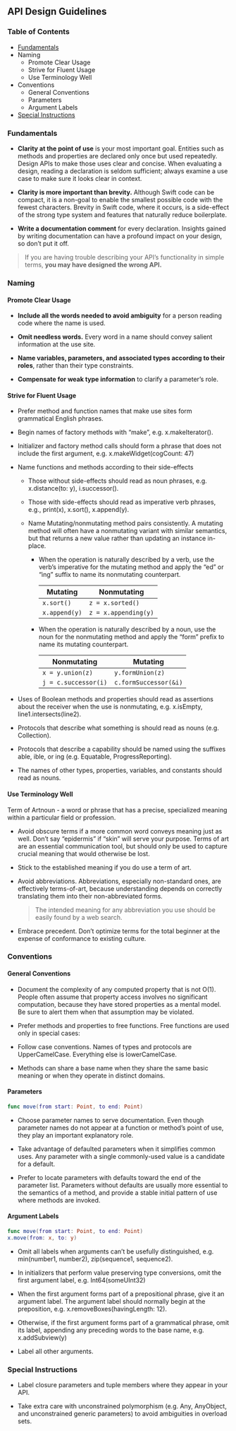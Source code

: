 ## API Design Guidelines

### Table of Contents

* [Fundamentals](#fundamentals)
* Naming
	* Promote Clear Usage
	* Strive for Fluent Usage
	* Use Terminology Well
* Conventions
	* General Conventions
	* Parameters
	* Argument Labels
* [Special Instructions](#special)

<a name="#fundamentals"></a>
### Fundamentals

* **Clarity at the point of use** is your most important goal. Entities such as methods and properties are declared only once but used repeatedly. Design APIs to make those uses clear and concise. When evaluating a design, reading a declaration is seldom sufficient; always examine a use case to make sure it looks clear in context.

* **Clarity is more important than brevity.** Although Swift code can be compact, it is a non-goal to enable the smallest possible code with the fewest characters. Brevity in Swift code, where it occurs, is a side-effect of the strong type system and features that naturally reduce boilerplate.

* **Write a documentation comment** for every declaration. Insights gained by writing documentation can have a profound impact on your design, so don’t put it off.

> If you are having trouble describing your API’s functionality in simple terms, **you may have designed the wrong API.**

### Naming

#### Promote Clear Usage

* **Include all the words needed to avoid ambiguity** for a person reading code where the name is used.

* **Omit needless words.** Every word in a name should convey salient information at the use site.

* **Name variables, parameters, and associated types according to their roles**, rather than their type constraints.

* **Compensate for weak type information** to clarify a parameter’s role.

#### Strive for Fluent Usage

* Prefer method and function names that make use sites form grammatical English phrases.

* Begin names of factory methods with “make”, e.g. x.makeIterator().

* Initializer and factory method calls should form a phrase that does not include the first argument, e.g. x.makeWidget(cogCount: 47)

* Name functions and methods according to their side-effects

	* Those without side-effects should read as noun phrases, e.g. x.distance(to: y), i.successor().

	* Those with side-effects should read as imperative verb phrases, e.g., print(x), x.sort(), x.append(y).

	* Name Mutating/nonmutating method pairs consistently. A mutating method will often have a nonmutating variant with similar semantics, but that returns a new value rather than updating an instance in-place.

		* When the operation is naturally described by a verb, use the verb’s imperative for the mutating method and apply the “ed” or “ing” suffix to name its nonmutating counterpart.
		
			Mutating | Nonmutating
			---|---
			`x.sort()` | `z = x.sorted()`
			`x.append(y)` |	`z = x.appending(y)`
			
		* When the operation is naturally described by a noun, use the noun for the nonmutating method and apply the “form” prefix to name its mutating counterpart.

			Nonmutating | Mutating
			---|---
			`x = y.union(z)` | `y.formUnion(z)`
			`j = c.successor(i)` | `c.formSuccessor(&i)`

* Uses of Boolean methods and properties should read as assertions about the receiver when the use is nonmutating, e.g. x.isEmpty, line1.intersects(line2).

* Protocols that describe what something is should read as nouns (e.g. Collection).

* Protocols that describe a capability should be named using the suffixes able, ible, or ing (e.g. Equatable, ProgressReporting).

* The names of other types, properties, variables, and constants should read as nouns.			

#### Use Terminology Well

Term of Artnoun - a word or phrase that has a precise, specialized meaning within a particular field or profession.

* Avoid obscure terms if a more common word conveys meaning just as well. Don’t say “epidermis” if “skin” will serve your purpose. Terms of art are an essential communication tool, but should only be used to capture crucial meaning that would otherwise be lost.

* Stick to the established meaning if you do use a term of art.

* Avoid abbreviations. Abbreviations, especially non-standard ones, are effectively terms-of-art, because understanding depends on correctly translating them into their non-abbreviated forms.
	
	> The intended meaning for any abbreviation you use should be easily found by a web search.

* Embrace precedent. Don’t optimize terms for the total beginner at the expense of conformance to existing culture.

### Conventions

#### General Conventions

* Document the complexity of any computed property that is not O(1). People often assume that property access involves no significant computation, because they have stored properties as a mental model. Be sure to alert them when that assumption may be violated.

* Prefer methods and properties to free functions. Free functions are used only in special cases:

* Follow case conventions. Names of types and protocols are UpperCamelCase. Everything else is lowerCamelCase.

* Methods can share a base name when they share the same basic meaning or when they operate in distinct domains.

#### Parameters

```swift
func move(from start: Point, to end: Point)
```

* Choose parameter names to serve documentation. Even though parameter names do not appear at a function or method’s point of use, they play an important explanatory role.

* Take advantage of defaulted parameters when it simplifies common uses. Any parameter with a single commonly-used value is a candidate for a default.

* Prefer to locate parameters with defaults toward the end of the parameter list. Parameters without defaults are usually more essential to the semantics of a method, and provide a stable initial pattern of use where methods are invoked.

#### Argument Labels

```swift
func move(from start: Point, to end: Point)
x.move(from: x, to: y) 
```

* Omit all labels when arguments can’t be usefully distinguished, e.g. min(number1, number2), zip(sequence1, sequence2).

* In initializers that perform value preserving type conversions, omit the first argument label, e.g. Int64(someUInt32)

* When the first argument forms part of a prepositional phrase, give it an argument label. The argument label should normally begin at the preposition, e.g. x.removeBoxes(havingLength: 12).

* Otherwise, if the first argument forms part of a grammatical phrase, omit its label, appending any preceding words to the base name, e.g. x.addSubview(y)

* Label all other arguments.

<a name="#special"></a>
### Special Instructions

* Label closure parameters and tuple members where they appear in your API.

* Take extra care with unconstrained polymorphism (e.g. Any, AnyObject, and unconstrained generic parameters) to avoid ambiguities in overload sets.